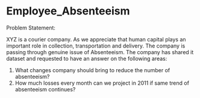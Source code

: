 # Employee_Absenteeism
Problem Statement: 

XYZ is a courier company. As we appreciate that human capital plays an important role in collection, transportation and delivery. The company is passing through genuine issue of Absenteeism. The company has shared it dataset and requested to have an answer on the following areas:  
1. What changes company should bring to reduce the number of absenteeism?   
2. How much losses every month can we project in 2011 if same trend of absenteeism continues?
